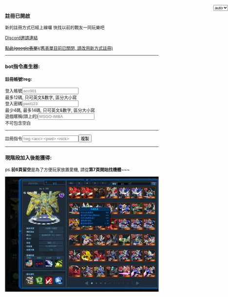 <select class="form-control lang" onchange="setLang(this)" style="display:block;position:absolute;z-index:50;right:0;width:auto;">
	<option value="">auto</option>
	<option value="zh">zh</option>
	<option value="en">en</option>
</select>

<script type="text/javascript">
function goLang(){
	var userLang = localStorage.getItem('lang') || navigator.language || navigator.userLanguage;
	var isZh = !!userLang.match('zh');
	var pageEn = !!window.location.hash.match('.en.md$');
	var page = window.location.hash.match('(#!.*)\.md$')[1];
	if(pageEn) page = page.match('(.*)\.en$')[1];
	if(!isZh && !pageEn) window.location.hash = page + '.en.md';
	if(isZh && pageEn) window.location.hash =  page + '.md';
	document.querySelector('select.lang').value = (localStorage.getItem('lang') == '')? '' : (isZh)? 'zh':'en';
}

function setLang(ele){
	localStorage.setItem('lang', ele.value);
	goLang();
}
goLang();
</script>


### 註冊已開啟

新的註冊方式已經上線囉 快找以前的戰友一同玩樂吧

[Discord邀請連結](https://discord.gg/b2VqaNb)

[~~點此(google表單)~~(舊表單目前已關閉, 請改用新方式註冊)](https://docs.google.com/forms/d/e/1FAIpQLSckJFNTx3hw9qQC1FuxM9dkVvExda9fR18dowrv2EQVHxLJZA/viewform)

<hr/>

### bot指令產生器:

#### 註冊帳號!reg:
<form role="form" data-toggle="validator">
<div class="form-group"><div class="input-group"><span class="input-group-addon">登入帳號</span><input id="acc" pattern="^[A-Za-z0-9]{1,}$" maxlength="12" onkeyup="gencmd(this)" type="text" class="form-control" placeholder="acc001" required></div><div class="help-block">最多12碼, 只可英文&數字, 區分大小寫</div></div>

<div class="form-group"><div class="input-group"><span class="input-group-addon">登入密碼</span><input id="pwd" pattern="^[A-Za-z0-9]{4,14}$" maxlength="14" onkeyup="gencmd(this)" type="text" class="form-control" placeholder="pwd123" required></div><div class="help-block">最少4碼, 最多14碼, 只可英文&數字, 區分大小寫</div></div>

<div class="form-group"><div class="input-group"><span class="input-group-addon">遊戲暱稱(頭上的)</span><input id="nick" pattern="^[^\s]+$" maxlength="16" onkeyup="gencmd(this)" type="text" class="form-control" placeholder="MSGO-IMBA" required></div><div class="help-block">不可包含空白</div></div>

</form>
<hr/>
<div class="input-group"><span class="input-group-addon">註冊指令</span><input id="reg" type="text" class="form-control" placeholder="!reg <acc> <pwd> <nick>" readonly><span class="input-group-btn"><button class="btn btn-default" type="button" onclick="cp(this)">複製</button></span></div>
<hr/>
<script src="validator.min.js" integrity="sha256-dHf/YjH1A4tewEsKUSmNnV05DDbfGN3g7NMq86xgGh8=" crossorigin="anonymous"></script>
<script type="text/javascript">
var form = 1;
function gencmd(ele){
if(form) {
	$('form').validator().on('valid.bs.validator', function (e) {
		var acc = document.querySelector('#acc').value;
		var pwd = document.querySelector('#pwd').value;
		var nick = document.querySelector('#nick').value;
		var all = '!reg '+ acc +' '+ pwd +' '+ nick;
		document.querySelector('#reg').value = all;
	})
	form = 0;
	return
}
}
function cp(ele){
	var e = document.querySelector('#reg');
	e.select();
	e.setSelectionRange(0, 99999);
	document.execCommand("copy");
}
</script>

### 現階段加入後能獲得:

ps.**前6頁留空**是為了方便玩家放置愛機, 請從**第7頁開始找機體**~~~

![機庫圖](GOnlineScreenShot_20190527_165042.jpg)

